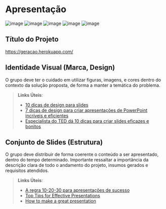 # Apresentação

![image](https://user-images.githubusercontent.com/81269914/124510719-d5700800-ddaa-11eb-989e-40d36a616477.png)
![image](https://user-images.githubusercontent.com/81269914/124510752-e4ef5100-ddaa-11eb-9a09-4835dec01ba4.png)
![image](https://user-images.githubusercontent.com/81269914/124510772-f0db1300-ddaa-11eb-8eb9-29db93868153.png)
![image](https://user-images.githubusercontent.com/81269914/124510785-f8022100-ddaa-11eb-8fe5-1e94e4d3560c.png)
![image](https://user-images.githubusercontent.com/81269914/124510850-19fba380-ddab-11eb-975a-79df4f984104.png)

## Título do Projeto

https://geracao.herokuapp.com/

## Identidade Visual (Marca, Design)

O grupo deve ter o cuidado em utilizar figuras, imagens, e cores dentro do contexto da solução proposta, de forma a manter a temática do problema.

> **Links Úteis**:
> - [10 dicas de design para slides](https://rockcontent.com/blog/design-para-slides/)
> - [7 dicas de design para criar apresentações de PowerPoint incríveis e eficientes](https://www.shutterstock.com/pt/blog/7-dicas-de-design-para-criar-apresentacoes-de-powerpoint-incriveis-e-eficientes)
> - [Especialista do TED dá 10 dicas para criar slides eficazes e bonitos](https://soap.com.br/blog/especialista-do-ted-da-10-dicas-para-criar-slides-eficazes-e-bonitos)

## Conjunto de Slides (Estrutura)

O grupo deve distribuir de forma coerente o conteúdo a ser apresentado, dentro do tempo determinado. Importante ressaltar a importância da descrição clara de todo o andamento do projeto, insumos gerados e requisitos atendidos.
 
> **Links Úteis**:
> - [A regra 10-20-30 para apresentações de sucesso](https://revistapegn.globo.com/Noticias/noticia/2014/07/regra-10-20-30-para-apresentacoes-de-sucesso.html)
> - [Top Tips for Effective Presentations](https://www.skillsyouneed.com/present/presentation-tips.html)
> - [How to make a great presentation](https://www.ted.com/playlists/574/how_to_make_a_great_presentation)
